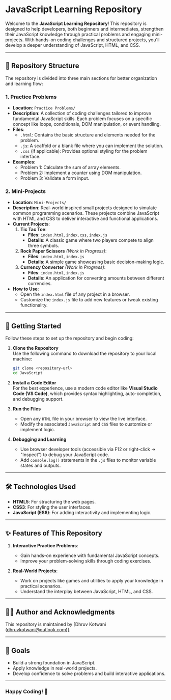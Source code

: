 
# JavaScript Learning Repository

Welcome to the **JavaScript Learning Repository**! This repository is designed to help developers, both beginners and intermediates, strengthen their JavaScript knowledge through practical problems and engaging mini-projects. With hands-on coding challenges and structured projects, you'll develop a deeper understanding of JavaScript, HTML, and CSS.

---

## 📂 Repository Structure

The repository is divided into three main sections for better organization and learning flow:

### 1. **Practice Problems**
   - **Location**: `Practice Problems/`
   - **Description**: A collection of coding challenges tailored to improve fundamental JavaScript skills. Each problem focuses on a specific concept like loops, conditionals, DOM manipulation, or event handling.
   - **Files**: 
     - `.html`: Contains the basic structure and elements needed for the problem.
     - `.js`: A scaffold or a blank file where you can implement the solution.
     - `.css` (if applicable): Provides optional styling for the problem interface.
   - **Examples**:
     - Problem 1: Calculate the sum of array elements.
     - Problem 2: Implement a counter using DOM manipulation.
     - Problem 3: Validate a form input.

### 2. **Mini-Projects**
   - **Location**: `Mini-Projects/`
   - **Description**: Real-world inspired small projects designed to simulate common programming scenarios. These projects combine JavaScript with HTML and CSS to deliver interactive and functional applications.
   - **Current Projects**:
     1. **Tic Tac Toe**:
        - **Files**: `index.html`, `index.css`, `index.js`
        - **Details**: A classic game where two players compete to align three symbols.
     2. **Rock Paper Scissors** *(Work in Progress)*:
        - **Files**: `index.html`, `index.js`
        - **Details**: A simple game showcasing basic decision-making logic.
     3. **Currency Converter** *(Work in Progress)*:
        - **Files**: `index.html`, `index.js`
        - **Details**: An application for converting amounts between different currencies.
   - **How to Use**:
     - Open the `index.html` file of any project in a browser.
     - Customize the `index.js` file to add new features or tweak existing functionality.

---

## 🚀 Getting Started

Follow these steps to set up the repository and begin coding:

1. **Clone the Repository**  
   Use the following command to download the repository to your local machine:
   ```bash
   git clone <repository-url>
   cd JavaScript
   ```

2. **Install a Code Editor**  
   For the best experience, use a modern code editor like **Visual Studio Code (VS Code)**, which provides syntax highlighting, auto-completion, and debugging support.

3. **Run the Files**  
   - Open any `HTML` file in your browser to view the live interface.
   - Modify the associated `JavaScript` and `CSS` files to customize or implement logic.

4. **Debugging and Learning**  
   - Use browser developer tools (accessible via F12 or right-click → "Inspect") to debug your JavaScript code.
   - Add `console.log()` statements in the `.js` files to monitor variable states and outputs.

---

## 🛠️ Technologies Used

- **HTML5**: For structuring the web pages.
- **CSS3**: For styling the user interfaces.
- **JavaScript (ES6)**: For adding interactivity and implementing logic.

---

## ✨ Features of This Repository

1. **Interactive Practice Problems**:
   - Gain hands-on experience with fundamental JavaScript concepts.
   - Improve your problem-solving skills through coding exercises.

2. **Real-World Projects**:
   - Work on projects like games and utilities to apply your knowledge in practical scenarios.
   - Understand the interplay between JavaScript, HTML, and CSS.
---


## 🧑‍💻 Author and Acknowledgments

This repository is maintained by [Dhruv Kotwani (dhruvkotwani@outlook.com)]. 

---

## 🎯 Goals

- Build a strong foundation in JavaScript.
- Apply knowledge in real-world projects.
- Develop confidence to solve problems and build interactive applications.

---

### Happy Coding! 🚀
